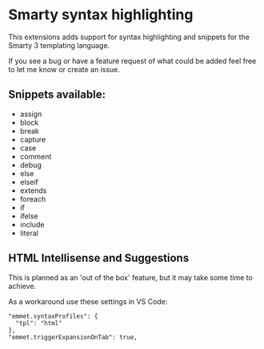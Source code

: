 # Smarty syntax highlighting

This extensions adds support for syntax highlighting and snippets for the Smarty 3 templating language.

If you see a bug or have a feature request of what could be added feel free to let me know or create an issue.

## Snippets available:

- assign
- block
- break
- capture
- case
- comment
- debug
- else
- elseif
- extends
- foreach
- if
- ifelse
- include
- literal

## HTML Intellisense and Suggestions
This is planned as an 'out of the box' feature, but it may take some time to achieve.

As a workaround use these settings in VS Code:
```
"emmet.syntaxProfiles": {
  "tpl": "html"
},
"emmet.triggerExpansionOnTab": true,
```
